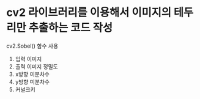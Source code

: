 # cv2 라이브러리를 이용해서 이미지의 테두리만 추출하는 코드 작성
cv2.Sobel() 함수 사용
1. 입력 이미지
2. 출력 이미지 정밀도
3. x방향 미분차수
4. y방향 미분차수
5. 커널크키
